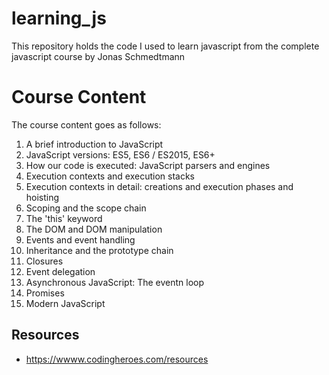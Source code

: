 # learning_js
This repository holds the code I used to learn javascript from the complete javascript course by Jonas Schmedtmann

# Course Content
The course content goes as follows:
1. A brief introduction to JavaScript
2. JavaScript versions: ES5, ES6 / ES2015, ES6+
3. How our code is executed: JavaScript parsers and engines
4. Execution contexts and execution stacks
5. Execution contexts in detail: creations and execution phases and hoisting
6. Scoping and the scope chain
7. The 'this' keyword
8. The DOM and DOM manipulation
9. Events and event handling
10. Inheritance and the prototype chain
11. Closures
12. Event delegation
13. Asynchronous JavaScript: The eventn loop
14. Promises
15. Modern JavaScript

## Resources
- https://wwww.codingheroes.com/resources
